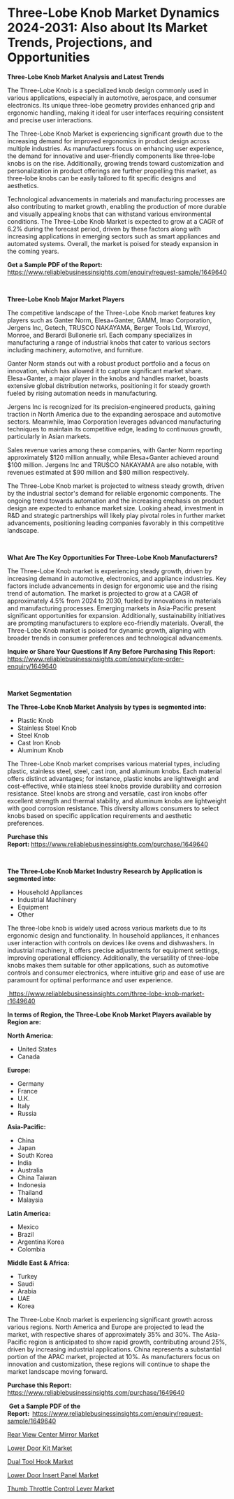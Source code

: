 <p><h1>Three-Lobe Knob Market Dynamics 2024-2031: Also about Its Market Trends, Projections, and Opportunities</h1></p><p><strong>Three-Lobe Knob Market Analysis and Latest Trends</strong></p>
<p><p>The Three-Lobe Knob is a specialized knob design commonly used in various applications, especially in automotive, aerospace, and consumer electronics. Its unique three-lobe geometry provides enhanced grip and ergonomic handling, making it ideal for user interfaces requiring consistent and precise user interactions.</p><p>The Three-Lobe Knob Market is experiencing significant growth due to the increasing demand for improved ergonomics in product design across multiple industries. As manufacturers focus on enhancing user experience, the demand for innovative and user-friendly components like three-lobe knobs is on the rise. Additionally, growing trends toward customization and personalization in product offerings are further propelling this market, as three-lobe knobs can be easily tailored to fit specific designs and aesthetics.</p><p>Technological advancements in materials and manufacturing processes are also contributing to market growth, enabling the production of more durable and visually appealing knobs that can withstand various environmental conditions. The Three-Lobe Knob Market is expected to grow at a CAGR of 6.2% during the forecast period, driven by these factors along with increasing applications in emerging sectors such as smart appliances and automated systems. Overall, the market is poised for steady expansion in the coming years.</p></p>
<p><strong>Get a Sample PDF of the Report:&nbsp;</strong> <a href="https://www.reliablebusinessinsights.com/enquiry/request-sample/1649640?utm_campaign=117&utm_medium=2&utm_source=Github&utm_content=ia&utm_term=29122024&utm_id=three-lobe-knob">https://www.reliablebusinessinsights.com/enquiry/request-sample/1649640</a></p>
<p>&nbsp;</p>
<p><strong>Three-Lobe Knob Major Market Players</strong></p>
<p><p>The competitive landscape of the Three-Lobe Knob market features key players such as Ganter Norm, Elesa+Ganter, GAMM, Imao Corporation, Jergens Inc, Getech, TRUSCO NAKAYAMA, Berger Tools Ltd, Wixroyd, Monroe, and Berardi Bullonerie srl. Each company specializes in manufacturing a range of industrial knobs that cater to various sectors including machinery, automotive, and furniture.</p><p>Ganter Norm stands out with a robust product portfolio and a focus on innovation, which has allowed it to capture significant market share. Elesa+Ganter, a major player in the knobs and handles market, boasts extensive global distribution networks, positioning it for steady growth fueled by rising automation needs in manufacturing.</p><p>Jergens Inc is recognized for its precision-engineered products, gaining traction in North America due to the expanding aerospace and automotive sectors. Meanwhile, Imao Corporation leverages advanced manufacturing techniques to maintain its competitive edge, leading to continuous growth, particularly in Asian markets.</p><p>Sales revenue varies among these companies, with Ganter Norm reporting approximately $120 million annually, while Elesa+Ganter achieved around $100 million. Jergens Inc and TRUSCO NAKAYAMA are also notable, with revenues estimated at $90 million and $80 million respectively.</p><p>The Three-Lobe Knob market is projected to witness steady growth, driven by the industrial sector's demand for reliable ergonomic components. The ongoing trend towards automation and the increasing emphasis on product design are expected to enhance market size. Looking ahead, investment in R&D and strategic partnerships will likely play pivotal roles in further market advancements, positioning leading companies favorably in this competitive landscape.</p></p>
<p>&nbsp;</p>
<p><strong>What Are The Key Opportunities For Three-Lobe Knob Manufacturers?</strong></p>
<p><p>The Three-Lobe Knob market is experiencing steady growth, driven by increasing demand in automotive, electronics, and appliance industries. Key factors include advancements in design for ergonomic use and the rising trend of automation. The market is projected to grow at a CAGR of approximately 4.5% from 2024 to 2030, fueled by innovations in materials and manufacturing processes. Emerging markets in Asia-Pacific present significant opportunities for expansion. Additionally, sustainability initiatives are prompting manufacturers to explore eco-friendly materials. Overall, the Three-Lobe Knob market is poised for dynamic growth, aligning with broader trends in consumer preferences and technological advancements.</p></p>
<p><strong>Inquire or Share Your Questions If Any Before Purchasing This Report:</strong> <a href="https://www.reliablebusinessinsights.com/enquiry/pre-order-enquiry/1649640?utm_campaign=117&utm_medium=2&utm_source=Github&utm_content=ia&utm_term=29122024&utm_id=three-lobe-knob">https://www.reliablebusinessinsights.com/enquiry/pre-order-enquiry/1649640</a></p>
<p>&nbsp;</p>
<p><strong>Market Segmentation</strong></p>
<p><strong>The Three-Lobe Knob Market Analysis by types is segmented into:</strong></p>
<p><ul><li>Plastic Knob</li><li>Stainless Steel Knob</li><li>Steel Knob</li><li>Cast Iron Knob</li><li>Aluminum Knob</li></ul></p>
<p><p>The Three-Lobe Knob market comprises various material types, including plastic, stainless steel, steel, cast iron, and aluminum knobs. Each material offers distinct advantages; for instance, plastic knobs are lightweight and cost-effective, while stainless steel knobs provide durability and corrosion resistance. Steel knobs are strong and versatile, cast iron knobs offer excellent strength and thermal stability, and aluminum knobs are lightweight with good corrosion resistance. This diversity allows consumers to select knobs based on specific application requirements and aesthetic preferences.</p></p>
<p><strong>Purchase this Report:&nbsp;</strong><a href="https://www.reliablebusinessinsights.com/purchase/1649640?utm_campaign=117&utm_medium=2&utm_source=Github&utm_content=ia&utm_term=29122024&utm_id=three-lobe-knob">https://www.reliablebusinessinsights.com/purchase/1649640</a></p>
<p>&nbsp;</p>
<p><strong>The Three-Lobe Knob Market Industry Research by Application is segmented into:</strong></p>
<p><ul><li>Household Appliances</li><li>Industrial Machinery</li><li>Equipment</li><li>Other</li></ul></p>
<p><p>The three-lobe knob is widely used across various markets due to its ergonomic design and functionality. In household appliances, it enhances user interaction with controls on devices like ovens and dishwashers. In industrial machinery, it offers precise adjustments for equipment settings, improving operational efficiency. Additionally, the versatility of three-lobe knobs makes them suitable for other applications, such as automotive controls and consumer electronics, where intuitive grip and ease of use are paramount for optimal performance and user experience.</p></p>
<p><a href="https://www.reliablebusinessinsights.com/three-lobe-knob-market-r1649640?utm_campaign=117&utm_medium=2&utm_source=Github&utm_content=ia&utm_term=29122024&utm_id=three-lobe-knob">&nbsp;https://www.reliablebusinessinsights.com/three-lobe-knob-market-r1649640</a></p>
<p><strong>In terms of Region, the Three-Lobe Knob Market Players available by Region are:</strong></p>
<p>
    <p> <strong> North America: </strong>
        <ul>
            <li>United States</li>
            <li>Canada</li>
        </ul>
        </p> 
    <p> <strong> Europe: </strong>
        <ul>
            <li>Germany</li>
            <li>France</li>
            <li>U.K.</li>
            <li>Italy</li>
            <li>Russia</li>
        </ul>
        </p> 
    <p> <strong> Asia-Pacific: </strong>
        <ul>
            <li>China</li>
            <li>Japan</li>
            <li>South Korea</li>
            <li>India</li>
            <li>Australia</li>
            <li>China Taiwan</li>
            <li>Indonesia</li>
            <li>Thailand</li>
            <li>Malaysia</li>
        </ul>
        </p> 
    <p> <strong> Latin America: </strong>
        <ul>
            <li>Mexico</li>
            <li>Brazil</li>
            <li>Argentina Korea</li>
            <li>Colombia</li>
        </ul>
        </p> 
    <p> <strong> Middle East & Africa: </strong>
        <ul>
            <li>Turkey</li>
            <li>Saudi</li>
            <li>Arabia</li>
            <li>UAE</li>
            <li>Korea</li>
        </ul>
    </p>
    </p>
<p><p>The Three-Lobe Knob market is experiencing significant growth across various regions. North America and Europe are projected to lead the market, with respective shares of approximately 35% and 30%. The Asia-Pacific region is anticipated to show rapid growth, contributing around 25%, driven by increasing industrial applications. China represents a substantial portion of the APAC market, projected at 10%. As manufacturers focus on innovation and customization, these regions will continue to shape the market landscape moving forward.</p></p>
<p><strong>Purchase this Report: </strong><a href="https://www.reliablebusinessinsights.com/purchase/1649640?utm_campaign=117&utm_medium=2&utm_source=Github&utm_content=ia&utm_term=29122024&utm_id=three-lobe-knob">https://www.reliablebusinessinsights.com/purchase/1649640</a></p>
<p>&nbsp;<strong>Get a Sample PDF of the Report:&nbsp;&nbsp;</strong><a href="https://www.reliablebusinessinsights.com/enquiry/request-sample/1649640?utm_campaign=117&utm_medium=2&utm_source=Github&utm_content=ia&utm_term=29122024&utm_id=three-lobe-knob">https://www.reliablebusinessinsights.com/enquiry/request-sample/1649640</a></p>
<p><strong></strong></p>
<p><p><a href="https://github.com/kimberjam0i/Market-Research-Report-List-1/blob/main/rear-view-center-mirror-market.md?utm_campaign=117&utm_medium=2&utm_source=Github&utm_content=ia&utm_term=29122024&utm_id=three-lobe-knob">Rear View Center Mirror Market</a></p><p><a href="https://github.com/osbornrdaflalo/Market-Research-Report-List-1/blob/main/lower-door-kit-market.md?utm_campaign=117&utm_medium=2&utm_source=Github&utm_content=ia&utm_term=29122024&utm_id=three-lobe-knob">Lower Door Kit Market</a></p><p><a href="https://github.com/ElviraLeka1962/Market-Research-Report-List-1/blob/main/dual-tool-hook-market.md?utm_campaign=117&utm_medium=2&utm_source=Github&utm_content=ia&utm_term=29122024&utm_id=three-lobe-knob">Dual Tool Hook Market</a></p><p><a href="https://github.com/lashaunm5st/Market-Research-Report-List-1/blob/main/lower-door-insert-panel-market.md?utm_campaign=117&utm_medium=2&utm_source=Github&utm_content=ia&utm_term=29122024&utm_id=three-lobe-knob">Lower Door Insert Panel Market</a></p><p><a href="https://github.com/darenph8er/Market-Research-Report-List-1/blob/main/thumb-throttle-control-lever-market.md?utm_campaign=117&utm_medium=2&utm_source=Github&utm_content=ia&utm_term=29122024&utm_id=three-lobe-knob">Thumb Throttle Control Lever Market</a></p></p>